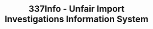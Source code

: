 ---
layout: default
bigquery: https://console.cloud.google.com/bigquery?p=patents-public-data&d=usitc_investigations&page=dataset&project=sheets-management-319211
citation: US International Trade Commission 337Info Unfair Import Investigations Information
  System
contributors: US International Trade Comission
cost: None
description: US International Trade Commission 337Info Unfair Import Investigations
  Information System contains data on investigations done under Section 337. Section
  337 declares the infringement of certain statutory intellectual property rights
  and other forms of unfair competition in import trade to be unlawful practices.
  Most Section 337 investigations involve allegations of patent or registered trademark
  infringement.
documentation: FAQ and tutorial available on the site
last_edit: Mon, 04 Apr 2022 19:10:40 GMT
location: https://pubapps2.usitc.gov/337external/
maintained_by: US International Trade Comission
schema_fields: '[''aljAssigned'', ''publication_number'', ''patentNumber'', ''complainant'',
  ''startDateMarkmanHearing'', ''finalDetViolation'', ''gcAttorney'', ''investigationNo'',
  ''dateOfPublicationFrNotice'', ''scheduledStartDateEvidHear'', ''scheduledEndDateEvidHear'',
  ''actualEndDateEvidHear'', ''copyrightNumbers'', ''internalRemand'', ''lastUpdated'',
  ''currentActiveALJ'', ''investigationTermDate'', ''invUnfairAct'', ''reportingRequirements'',
  ''id'', ''patentNumbers'', ''htsNumbers'', ''ouiiParticipation'', ''endDateMarkmanHearing'',
  ''teoIdIssueDate'', ''finalIdOnViolationDue'', ''finalIdOnViolationIssue'', ''cafcAppeals'',
  ''dateComplaintFiled'', ''investigationType'', ''markmanHearing'', ''docketNo'',
  ''actualStartDateEvidHear'', ''teoReliefGranted'', ''targetDate'', ''respondent'',
  ''dateCreated'', ''teoIdDueDate'', ''ouiiAttorney'', ''finalDetNoViolation'', ''trademarkNumbers'',
  ''issueDateOtherNonFinal'', ''currentStatus'', ''teoProceedingInvolved'', ''title'']'
shortname: unfair_import_investigations
tags:
- import
- legal
- trade
timeframe: 2008-2021 (prior to 2008 downloadable as a JSON file)
title: 337Info - Unfair Import Investigations Information System
uuid: 2721f5ec-e599-4890-9265-9706719fc71e
---